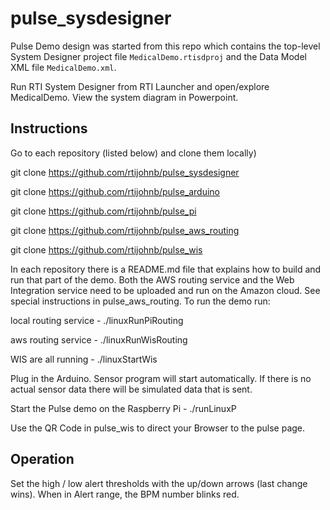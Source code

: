 # pulse_sysdesigner

Pulse Demo design was started from this repo which contains the top-level
System Designer project file `MedicalDemo.rtisdproj` and the Data Model XML file `MedicalDemo.xml`.

Run RTI System Designer from RTI Launcher and open/explore MedicalDemo.
View the system diagram in Powerpoint. 

## Instructions

Go to each repository (listed below) and clone them locally)

git clone https://github.com/rtijohnb/pulse_sysdesigner

git clone https://github.com/rtijohnb/pulse_arduino

git clone https://github.com/rtijohnb/pulse_pi

git clone https://github.com/rtijohnb/pulse_aws_routing

git clone https://github.com/rtijohnb/pulse_wis


In each repository there is a README.md file that explains how to build and run that part of the demo.
Both the AWS routing service and the Web Integration service need to be uploaded and run on the Amazon cloud.  See special instructions in pulse_aws_routing.
To run the demo run:

local routing service  - ./linuxRunPiRouting

aws routing service  -  ./linuxRunWisRouting

WIS are all running  -  ./linuxStartWis

Plug in the Arduino.  Sensor program will start automatically. If there is no actual sensor data there will be simulated data that is sent.

Start the Pulse demo on the Raspberry Pi  - ./runLinuxP

Use the QR Code in pulse_wis to direct your Browser to the pulse page.

## Operation
Set the high / low alert thresholds with the up/down arrows (last change wins).
When in Alert range, the BPM number blinks red.

